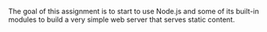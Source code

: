 
The goal of this assignment is to start to use Node.js and some of its built-in modules to build a very simple web server that serves static content.


